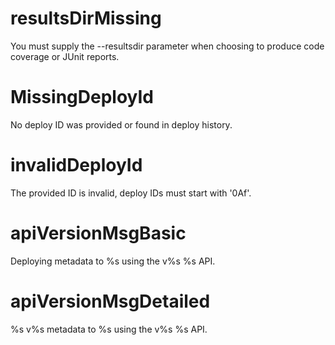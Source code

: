 # resultsDirMissing

You must supply the --resultsdir parameter when choosing to produce code coverage or JUnit reports.

# MissingDeployId

No deploy ID was provided or found in deploy history.

# invalidDeployId

The provided ID is invalid, deploy IDs must start with '0Af'.

# apiVersionMsgBasic

Deploying metadata to %s using the v%s %s API.

# apiVersionMsgDetailed

%s v%s metadata to %s using the v%s %s API.
